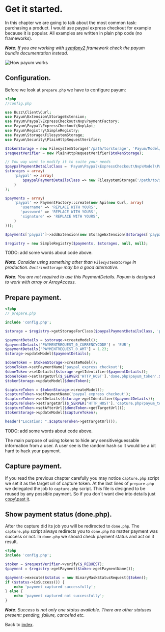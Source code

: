 # Get it started.
In this chapter we are going to talk about the most common task: purchasing a product.
I would use paypal express checkout for example because it is popular.
All examples are written in plain php code (no frameworks).

_**Note**: If you are working with [symfony2]() framework check the payum bundle documentation instead._

![How payum works](http://www.websequencediagrams.com/cgi-bin/cdraw?lz=cGFydGljaXBhbnQgcGF5cGFsLmNvbQoACwxVc2VyAAQNcHJlcGFyZS5waHAAHA1jYXB0dQAFE2RvbgAnBgpVc2VyLT4ANQs6AEUIIGEgcGF5bWVudAoAVAstLT4rAEsLOgBbCCB0b2tlbgoKAGcLLS0-AIE2CjogcmVxdWVzdCBhdXRoZW50aWNhdGlvbgoAgVkKLS0-AE0NZ2l2ZSBjb250cm9sIGJhY2sATg8tAIE-CDoAgUsFAHsHAIFTCC0-VXNlcjogc2hvdwCBQQggcmVzdWx0Cg&s=default)

## Configuration.

Before we look at `prepare.php` we have to configure payum:

```php
<?php
//config.php

use Buzz\Client\Curl;
use Payum\Extension\StorageExtension;
use Payum\Paypal\ExpressCheckout\Nvp\PaymentFactory;
use Payum\Paypal\ExpressCheckout\Nvp\Api;
use Payum\Registry\SimpleRegistry;
use Payum\Storage\FilesystemStorage;
use Payum\Security\PlainHttpRequestVerifier;

$tokenStorage = new FilesystemStorage('/path/to/storage', 'Payum/Model/Token', 'hash');
$requestVerifier = new PlainHttpRequestVerifier($tokenStorage);

// You way want to modify it to suite your needs
$paypalPaymentDetailsClass = 'Payum\Paypal\ExpressCheckout\Nvp\Model\PaymentDetails';
$storages = array(
    'paypal' => array(
        $paypalPaymentDetailsClass => new FilesystemStorage('/path/to/storage', $paypalPaymentDetailsClass, 'id')
    )
);

$payments = array(
    'paypal' => PaymentFactory::create(new Api(new Curl, array(
       'username' => 'REPLACE WITH YOURS',
       'password' => 'REPLACE WITH YOURS',
       'signature' => 'REPLACE WITH YOURS',
    )
)));

$payments['paypal']->addExtension(new StorageExtension($storages['paypal'][$paypalPaymentDetailsClass]));

$registry = new SimpleRegistry($payments, $storages, null, null);
```

TODO: add some words about code above.

_**Note**: Consider using something other than `FilesystemStorage` in production. `DoctrineStorage` may be a good alternative._

_**Note**: You are not required to use this PaymentDetails. Payum is designed to work with array or ArrayAccess._

## Prepare payment.

```php
<?php
// prepare.php

include 'config.php';

$storage = $registry->getStorageForClass($paypalPaymentDetailsClass, 'paypal_express_checkout');

$paymentDetails = $storage->createModel();
$paymentDetails['PAYMENTREQUEST_0_CURRENCYCODE'] = 'EUR';
$paymentDetails['PAYMENTREQUEST_0_AMT'] = 1.23;
$storage->updateModel($paymentDetails);

$doneToken = $tokenStorage->createModel();
$doneToken->setPaymentName('paypal_express_checkout');
$doneToken->setDetails($storage->getIdentifier($paymentDetails));
$doneToken->setTargetUrl($_SERVER['HTTP_HOST'].'done.php?payum_token'.$doneToken->getHash());
$tokenStorage->updateModel($doneToken);

$captureToken = $tokenStorage->createModel();
$captureToken->setPaymentName('paypal_express_checkout');
$captureToken->setDetails($storage->getIdentifier($paymentDetails));
$captureToken->setTargetUrl($_SERVER['HTTP_HOST'].'capture.php?payum_token'.$captureToken->getHash());
$captureToken->setAfterUrl($doneToken->getTargetUrl());
$tokenStorage->updateModel($captureToken);

header("Location: ".$captureToken->getTargetUrl());
```

TODO: add some words about code above.

The main purpose of using tokens to hide any sensitive\guessable information from a user.
A user see is the random hash so it would be a bit hard to hack your payment.

## Capture payment.

If you read the previous chapter carefully you may notice `capture.php` script we set it as the target url of capture token.
At the last lines of `prepare.php` we delegated the job to `capture.php` script.
This file is designed to be reused by any possible payment.
So if you don`t want dive into details just [copy\past it](capture-action.md).

## Show payment status (done.php).

After the capture did its job you will be redirected to `done.php`.
The `capture.php` script always redirects you to `done.php` no matter payment was success or not.
In `done.php` we should check payment status and act on it result.

```php
<?php
include 'config.php';

$token = $requestVerifier->verify($_REQUEST);
$payment = $registry->getPayment($token->getPaymentName());

$payment->execute($status = new BinaryMaskStatusRequest($token));
if ($status->isSuccess()) {
    echo 'payment captured successfully';
} else {
    echo 'payment captured not successfully';
}
```

_**Note**: Success is not only one status available. There are other statuses present: pending, failure, canceled etc._

Back to [index](index.md).